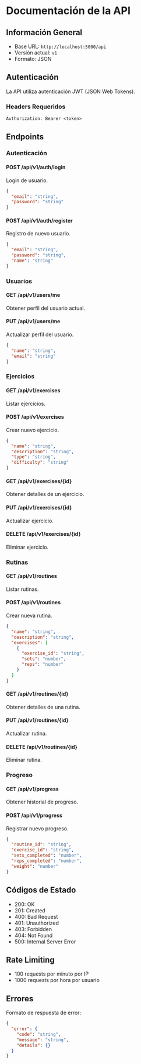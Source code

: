 # Documentación de la API

## Información General
- Base URL: `http://localhost:5000/api`
- Versión actual: `v1`
- Formato: JSON

## Autenticación
La API utiliza autenticación JWT (JSON Web Tokens).

### Headers Requeridos
```
Authorization: Bearer <token>
```

## Endpoints

### Autenticación

#### POST /api/v1/auth/login
Login de usuario.
```json
{
  "email": "string",
  "password": "string"
}
```

#### POST /api/v1/auth/register
Registro de nuevo usuario.
```json
{
  "email": "string",
  "password": "string",
  "name": "string"
}
```

### Usuarios

#### GET /api/v1/users/me
Obtener perfil del usuario actual.

#### PUT /api/v1/users/me
Actualizar perfil del usuario.
```json
{
  "name": "string",
  "email": "string"
}
```

### Ejercicios

#### GET /api/v1/exercises
Listar ejercicios.

#### POST /api/v1/exercises
Crear nuevo ejercicio.
```json
{
  "name": "string",
  "description": "string",
  "type": "string",
  "difficulty": "string"
}
```

#### GET /api/v1/exercises/{id}
Obtener detalles de un ejercicio.

#### PUT /api/v1/exercises/{id}
Actualizar ejercicio.

#### DELETE /api/v1/exercises/{id}
Eliminar ejercicio.

### Rutinas

#### GET /api/v1/routines
Listar rutinas.

#### POST /api/v1/routines
Crear nueva rutina.
```json
{
  "name": "string",
  "description": "string",
  "exercises": [
    {
      "exercise_id": "string",
      "sets": "number",
      "reps": "number"
    }
  ]
}
```

#### GET /api/v1/routines/{id}
Obtener detalles de una rutina.

#### PUT /api/v1/routines/{id}
Actualizar rutina.

#### DELETE /api/v1/routines/{id}
Eliminar rutina.

### Progreso

#### GET /api/v1/progress
Obtener historial de progreso.

#### POST /api/v1/progress
Registrar nuevo progreso.
```json
{
  "routine_id": "string",
  "exercise_id": "string",
  "sets_completed": "number",
  "reps_completed": "number",
  "weight": "number"
}
```

## Códigos de Estado

- 200: OK
- 201: Created
- 400: Bad Request
- 401: Unauthorized
- 403: Forbidden
- 404: Not Found
- 500: Internal Server Error

## Rate Limiting

- 100 requests por minuto por IP
- 1000 requests por hora por usuario

## Errores

Formato de respuesta de error:
```json
{
  "error": {
    "code": "string",
    "message": "string",
    "details": {}
  }
}
```
